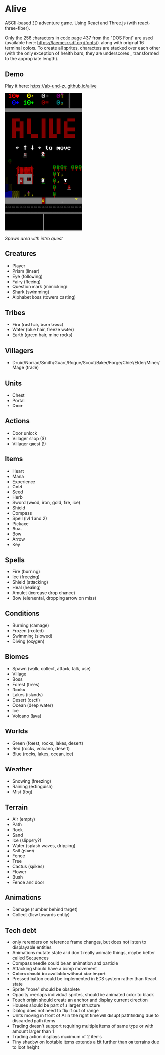 # Alive

ASCII-based 2D adventure game. Using React and Three.js (with react-three-fiber).

Only the 256 characters in code page 437 from the "DOS Font" are used (available here: https://laemeur.sdf.org/fonts/), along with original 16 terminal colors. To create all sprites, characters are stacked over each other (with the only exception of health bars, they are underscores `_` transformed to the appropriate length).


## Demo

Play it here: https://ab-und-zu.github.io/alive

![Spawn](docs/spawn.png)

_Spawn area with intro quest_

## Creatures

- Player
- Prism (linear)
- Eye (following)
- Fairy (fleeing)
- Question mark (mimicking)
- Shark (swimming)
- Alphabet boss (towers casting)

## Tribes

- Fire (red hair, burn trees)
- Water (blue hair, freeze water)
- Earth (green hair, mine rocks)

## Villagers

- Druid/Nomad/Smith/Guard/Rogue/Scout/Baker/Forge/Chief/Elder/Miner/Mage (trade)

## Units

- Chest
- Portal
- Door

## Actions

- Door unlock
- Villager shop ($)
- Villager quest (!)

## Items

- Heart
- Mana
- Experience
- Gold
- Seed
- Herb
- Sword (wood, iron, gold, fire, ice)
- Shield
- Compass
- Spell (lvl 1 and 2)
- Pickaxe
- Boat
- Bow
- Arrow
- Key

## Spells

- Fire (burning)
- Ice (freezing)
- Shield (attacking)
- Heal (healing)
- Amulet (increase drop chance)
- Bow (elemental, dropping arrow on miss)

## Conditions

- Burning (damage)
- Frozen (rooted)
- Swimming (slowed)
- Diving (oxygen)

## Biomes

- Spawn (walk, collect, attack, talk, use)
- Village
- Boss
- Forest (trees)
- Rocks
- Lakes (islands)
- Desert (cacti)
- Ocean (deep water)
- Ice
- Volcano (lava)

## Worlds

- Green (forest, rocks, lakes, desert)
- Red (rocks, volcano, desert)
- Blue (rocks, lakes, ocean, ice)

## Weather

- Snowing (freezing)
- Raining (extinguish)
- Mist (fog)

## Terrain

- Air (empty)
- Path
- Rock
- Sand
- Ice (slippery?)
- Water (splash waves, dripping)
- Soil (plant)
- Fence
- Tree
- Cactus (spikes)
- Flower
- Bush
- Fence and door

## Animations

- Damage (number behind target)
- Collect (flow towards entity)

## Tech debt

- <Terminal> only rerenders on reference frame changes, but does not listen to displayable entities
- Animations mutate state and don't really animate things, maybe better called Sequences
- Compass needle could be an animation and particle
- Attacking should have a bump movement
- Colors should be available without star import
- Pressed button could be implemented in ECS system rather than React state
- Sprite "none" should be obsolete
- Opacity overlaps individual sprites, should be animated color to black
- Touch origin should create an anchor and display current direction
- Houses should be part of a larger structure
- Dialog does not need to flip if out of range
- Units moving in front of AI in the right time will disupt pathfinding due to discarded path items
- Trading doesn't support requiring multiple items of same type or with amount larger than 1
- Trading action displays maximum of 2 items
- Tiny shadow on lootable items extends a bit further than on terrains due to loot height

